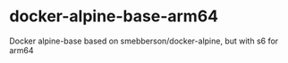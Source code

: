 # docker-alpine-base-arm64
Docker alpine-base based on smebberson/docker-alpine, but with s6 for arm64
